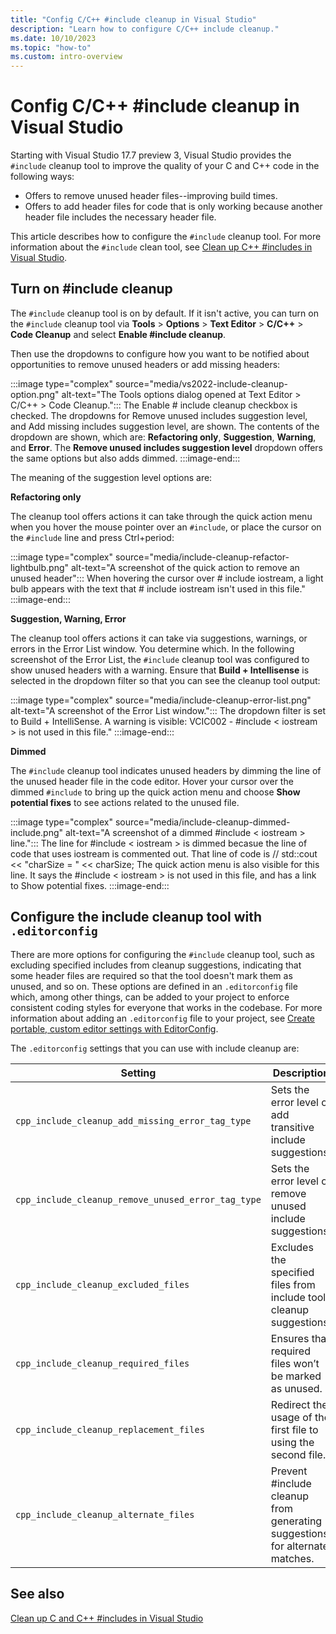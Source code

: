 ```yaml
---
title: "Config C/C++ #include cleanup in Visual Studio"
description: "Learn how to configure C/C++ include cleanup."
ms.date: 10/10/2023
ms.topic: "how-to"
ms.custom: intro-overview
---
```

# Config C/C++ #include cleanup in Visual Studio

Starting with Visual Studio 17.7 preview 3, Visual Studio provides the `#include` cleanup tool to improve the quality of your C and C++ code in the following ways:
- Offers to remove unused header files--improving build times.
- Offers to add header files for code that is only working because another header file includes the necessary header file.

This article describes how to configure the `#include` cleanup tool. For more information about the `#include` clean tool, see [Clean up C++ #includes in Visual Studio](/visualstudio/ide/include-cleanup-overview).

## Turn on #include cleanup

The `#include` cleanup tool is on by default. If it isn't active, you can turn on the `#include` cleanup tool via **Tools** > **Options** > **Text Editor** > **C/C++** > **Code Cleanup** and select **Enable #include cleanup**.

Then use the dropdowns to configure how you want to be notified about opportunities to remove unused headers or add missing headers:

:::image type="complex" source="media/vs2022-include-cleanup-option.png" alt-text="The Tools options dialog opened at Text Editor > C/C++ > Code Cleanup.":::
The Enable # include cleanup checkbox is checked. The dropdowns for Remove unused includes suggestion level, and Add missing includes suggestion level, are shown. The contents of the dropdown are shown, which are: **Refactoring only**, **Suggestion**, **Warning**, and **Error**. The **Remove unused includes suggestion level** dropdown offers the same options but also adds dimmed.
:::image-end:::

The meaning of the suggestion level options are:

**Refactoring only**

The cleanup tool offers actions it can take through the quick action menu when you hover the mouse pointer over an `#include`, or place the cursor on the `#include` line and press Ctrl+period:

:::image type="complex" source="media/include-cleanup-refactor-lightbulb.png" alt-text="A screenshot of the quick action to remove an unused header":::
When hovering the cursor over # include iostream, a light bulb appears with the text that # include iostream isn't used in this file."
:::image-end:::

**Suggestion, Warning, Error**

The cleanup tool offers actions it can take via suggestions, warnings, or errors in the Error List window. You determine which. In the following screenshot of the Error List, the `#include` cleanup tool was configured to show unused headers with a warning. Ensure that **Build + Intellisense** is selected in the dropdown filter so that you can see the cleanup tool output:

:::image type="complex" source="media/include-cleanup-error-list.png" alt-text="A screenshot of the Error List window.":::
The dropdown filter is set to Build + IntelliSense. A warning is visible: VCIC002 - #include < iostream > is not used in this file."
:::image-end:::

**Dimmed**

The `#include` cleanup tool indicates unused headers by dimming the line of the unused header file in the code editor. Hover your cursor over the dimmed `#include` to bring up the quick action menu and choose **Show potential fixes** to see actions related to the unused file.

:::image type="complex" source="media/include-cleanup-dimmed-include.png" alt-text="A screenshot of a dimmed #include < iostream > line.":::
The line for #include < iostream > is dimmed becasue the line of code that uses iostream is commented out. That line of code is // std::cout << "charSize = " << charSize; The quick action menu is also visible for this line. It says the #include < iostream > is not used in this file, and has a link to Show potential fixes.
:::image-end:::

## Configure the include cleanup tool with `.editorconfig`

There are more options for configuring the `#include` cleanup tool, such as excluding specified includes from cleanup suggestions, indicating that some header files are required so that the tool doesn't mark them as unused, and so on. These options are defined in an `.editorconfig` file which, among other things, can be added to your project to enforce consistent coding styles for everyone that works in the codebase. For more information about adding an `.editorconfig` file to your project, see [Create portable, custom editor settings with EditorConfig](/visualstudio/ide/create-portable-custom-editor-options).

The `.editorconfig` settings that you can use with include cleanup are:

| Setting | Description | Values | Example |
|--|--|--|--|
| `cpp_include_cleanup_add_missing_error_tag_type` | Sets the error level of add transitive include suggestions. | `none`</br>`suggestion`</br>`warning`</br>`error` | `cpp_include_cleanup_add_missing_error_tag_type = suggestion` |
| `cpp_include_cleanup_remove_unused_error_tag_type` | Sets the error level of remove unused include suggestions. | `none`</br>`suggestion`</br>`warning`</br>`error`</br>`dimmed` | `cpp_include_cleanup_remove_unused_error_tag_type = dimmed` |
| `cpp_include_cleanup_excluded_files` | Excludes the specified files from include tool cleanup suggestions. | filename | `cpp_include_cleanup_excluded_files = vcruntime.h,vcruntime_string.h` |
| `cpp_include_cleanup_required_files` | Ensures that required files won’t be marked as unused. | indirect header file:filename | `cpp_include_cleanup_required_files = atlwin.h:altbase.h,atlcom.h:altbase.h` |
| `cpp_include_cleanup_replacement_files` | Redirect the usage of the first file to using the second file. | file to replace:replacing file | `cpp_include_cleanup_replacement_files = stdio.h:cstdio,stdint.h:cstdint` |
| `cpp_include_cleanup_alternate_files` | Prevent #include cleanup from generating suggestions for alternate matches. | file to exclude:alternate file | `cpp_include_cleanup_alternate_files = windows.h:minwindef.h,windows.h:winerror.h` |

## See also

[Clean up C and C++ #includes in Visual Studio](/visualstudio/ide/include-cleanup-overview)